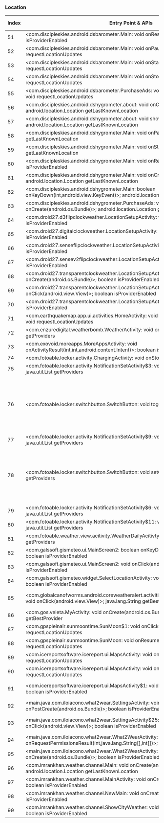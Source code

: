 ### Location
| Index | Entry Point & APIs | Screen shot | Resource id | Label |
| ------------- | ------------- | ------------- |-------------|-------------|
| 51 | <com.discipleskies.android.dsbarometer.Main: void onResume()>; boolean isProviderEnabled | ![](F:\COSMOS\output\py\Play_win8\Weather\com.discipleskies.android.dsbarometer\com.discipleskies.android.dsbarometer.Main.png) |  | |
| 52 | <com.discipleskies.android.dsbarometer.Main: void onPause()>; void requestLocationUpdates | ![](F:\COSMOS\output\py\Play_win8\Weather\com.discipleskies.android.dsbarometer\com.discipleskies.android.dsbarometer.Main.png) |  | |
| 53 | <com.discipleskies.android.dsbarometer.Main: void onStart()>; void requestLocationUpdates | ![](F:\COSMOS\output\py\Play_win8\Weather\com.discipleskies.android.dsbarometer\com.discipleskies.android.dsbarometer.Main.png) |  | |
| 54 | <com.discipleskies.android.dsbarometer.Main: void onStop()>; void requestLocationUpdates | ![](F:\COSMOS\output\py\Play_win8\Weather\com.discipleskies.android.dsbarometer\com.discipleskies.android.dsbarometer.Main.png) |  | |
| 55 | <com.discipleskies.android.dsbarometer.PurchaseAds: void onCreate(android.os.Bundle)>; void requestLocationUpdates | ![](F:\COSMOS\output\py\Play_win8\Weather\com.discipleskies.android.dsbarometer\com.discipleskies.android.dsbarometer.PurchaseAds.png) |  | |
| 56 | <com.discipleskies.android.dshygrometer.about: void onCreate(android.os.Bundle)>; android.location.Location getLastKnownLocation | ![](F:\COSMOS\output\py\Play_win8\Weather\com.discipleskies.android.dshygrometer\com.discipleskies.android.dshygrometer.about.png) |  | |
| 57 | <com.discipleskies.android.dshygrometer.about: void showSponsors(android.view.View)>; android.location.Location getLastKnownLocation | ![](F:\COSMOS\output\py\Play_win8\Weather\com.discipleskies.android.dshygrometer\com.discipleskies.android.dshygrometer.about.png) |  | |
| 58 | <com.discipleskies.android.dshygrometer.Main: void onPause()>; android.location.Location getLastKnownLocation | ![](F:\COSMOS\output\py\Play_win8\Weather\com.discipleskies.android.dshygrometer\com.discipleskies.android.dshygrometer.Main.png) |  | |
| 59 | <com.discipleskies.android.dshygrometer.Main: void onStart()>; android.location.Location getLastKnownLocation | ![](F:\COSMOS\output\py\Play_win8\Weather\com.discipleskies.android.dshygrometer\com.discipleskies.android.dshygrometer.Main.png) |  | |
| 60 | <com.discipleskies.android.dshygrometer.Main: void onResume()>; boolean isProviderEnabled | ![](F:\COSMOS\output\py\Play_win8\Weather\com.discipleskies.android.dshygrometer\com.discipleskies.android.dshygrometer.Main.png) |  | |
| 61 | <com.discipleskies.android.dshygrometer.Main: void onCreate(android.os.Bundle)>; android.location.Location getLastKnownLocation | ![](F:\COSMOS\output\py\Play_win8\Weather\com.discipleskies.android.dshygrometer\com.discipleskies.android.dshygrometer.Main.png) |  | |
| 62 | <com.discipleskies.android.dshygrometer.Main: boolean onKeyDown(int,android.view.KeyEvent)>; android.location.Location getLastKnownLocation | ![](F:\COSMOS\output\py\Play_win8\Weather\com.discipleskies.android.dshygrometer\com.discipleskies.android.dshygrometer.Main.png) |  | |
| 63 | <com.discipleskies.android.dshygrometer.PurchaseAds: void onCreate(android.os.Bundle)>; android.location.Location getLastKnownLocation | ![](F:\COSMOS\output\py\Play_win8\Weather\com.discipleskies.android.dshygrometer\com.discipleskies.android.dshygrometer.PurchaseAds.png) |  | |
| 64 | <com.droid27.d3flipclockweather.LocationSetupActivity: void onPause()>; boolean isProviderEnabled | ![](F:\COSMOS\output\py\Play_win8\Weather\com.droid27.d3flipclockweather\com.droid27.d3flipclockweather.LocationSetupActivity.png) |  | T |
| 65 | <com.droid27.digitalclockweather.LocationSetupActivity: void onPause()>; boolean isProviderEnabled | ![](F:\COSMOS\output\py\Play_win8\Weather\com.droid27.digitalclockweather\com.droid27.digitalclockweather.LocationSetupActivity.png) |  | |
| 66 | <com.droid27.senseflipclockweather.LocationSetupActivity: void onPause()>; boolean isProviderEnabled | ![](F:\COSMOS\output\py\Play_win8\Weather\com.droid27.senseflipclockweather\com.droid27.senseflipclockweather.LocationSetupActivity.png) |  | T |
| 67 | <com.droid27.sensev2flipclockweather.LocationSetupActivity: void onPause()>; boolean isProviderEnabled | ![](F:\COSMOS\output\py\Play_win8\Weather\com.droid27.sensev2flipclockweather\com.droid27.sensev2flipclockweather.LocationSetupActivity.png) |  | T |
| 68 | <com.droid27.transparentclockweather.LocationSetupActivity: void onCreate(android.os.Bundle)>; boolean isProviderEnabled | ![](F:\COSMOS\output\py\Play_win8\Weather\com.droid27.transparentclockweather\com.droid27.transparentclockweather.LocationSetupActivity.png) |  | T |
| 69 | <com.droid27.transparentclockweather.LocationSetupActivity: void onClick(android.view.View)>; boolean isProviderEnabled | ![](F:\COSMOS\output\py\Play_win8\Weather\com.droid27.transparentclockweather\com.droid27.transparentclockweather.LocationSetupActivity.png) |  | T |
| 70 | <com.droid27.transparentclockweather.LocationSetupActivity: void onPause()>; boolean isProviderEnabled | ![](F:\COSMOS\output\py\Play_win8\Weather\com.droid27.transparentclockweather\com.droid27.transparentclockweather.LocationSetupActivity.png) |  | T |
| 71 | <com.earthquakemap.app.ui.activities.HomeActivity: void onClick(android.view.View)>; void requestLocationUpdates | ![](F:\COSMOS\output\py\Play_win8\Weather\com.earthquakemap.quake\com.earthquakemap.app.ui.activities.HomeActivity.png) |  | T |
| 72 | <com.enzuredigital.weatherbomb.WeatherActivity: void onResume()>; java.util.List getProviders | ![](F:\COSMOS\output\py\Play_win8\Weather\com.enzuredigital.weatherbomb\com.enzuredigital.weatherbomb.WeatherActivity.png) |  | T |
| 73 | <com.exovoid.moreapps.MoreAppsActivity: void onActivityResult(int,int,android.content.Intent)>; boolean isProviderEnabled | ![](F:\COSMOS\output\py\Play_win8\Weather\com.exovoid.weather.app\com.exovoid.moreapps.MoreAppsActivity.png) |  | T |
| 74 | <com.fotoable.locker.activity.ChargingActivity: void onStop()>; java.util.List getProviders | ![](F:\COSMOS\output\py\Play_win8\Weather\com.fotoable.temperature.weather\com.fotoable.locker.activity.ChargingActivity.png) |  | |
| 75 | <com.fotoable.locker.activity.NotificationSetActivity$3: void onClick(android.view.View)>; java.util.List getProviders | ![](F:\COSMOS\output\py\Play_win8\Weather\com.fotoable.temperature.weather\com.fotoable.locker.activity.NotificationSetActivity.png) |  | |
| 76 | <com.fotoable.locker.switchbutton.SwitchButton: void toggle()>; java.util.List getProviders | ![](F:\COSMOS\output\py\Play_win8\Weather\com.fotoable.temperature.weather\com.fotoable.locker.activity.NotificationSetActivity.png) | {'2131689791': <sensitive_component.SensitiveComponent.SensitiveView object at 0x0000012523F7D2E8>, '2131689785': <sensitive_component.SensitiveComponent.SensitiveView object at 0x0000012523F7D240>, '2131689797': <sensitive_component.SensitiveComponent.SensitiveView object at 0x0000012523F7D358>, '2131689794': <sensitive_component.SensitiveComponent.SensitiveView object at 0x0000012523F7DC18>} | |
| 77 | <com.fotoable.locker.activity.NotificationSetActivity$9: void onClick(android.view.View)>; java.util.List getProviders | ![](F:\COSMOS\output\py\Play_win8\Weather\com.fotoable.temperature.weather\com.fotoable.locker.activity.NotificationSetActivity.png) |  | |
| 78 | <com.fotoable.locker.switchbutton.SwitchButton: void setChecked(boolean)>; java.util.List getProviders | ![](F:\COSMOS\output\py\Play_win8\Weather\com.fotoable.temperature.weather\com.fotoable.locker.activity.NotificationSetActivity.png) | {'2131689791': <sensitive_component.SensitiveComponent.SensitiveView object at 0x0000012523F7D2B0>, '2131689785': <sensitive_component.SensitiveComponent.SensitiveView object at 0x0000012523F7DB00>, '2131689797': <sensitive_component.SensitiveComponent.SensitiveView object at 0x0000012523F7DBA8>, '2131689794': <sensitive_component.SensitiveComponent.SensitiveView object at 0x0000012523F7D8D0>} | |
| 79 | <com.fotoable.locker.activity.NotificationSetActivity$6: void onClick(android.view.View)>; java.util.List getProviders | ![](F:\COSMOS\output\py\Play_win8\Weather\com.fotoable.temperature.weather\com.fotoable.locker.activity.NotificationSetActivity.png) |  | |
| 80 | <com.fotoable.locker.activity.NotificationSetActivity$11: void onClick(android.view.View)>; java.util.List getProviders | ![](F:\COSMOS\output\py\Play_win8\Weather\com.fotoable.temperature.weather\com.fotoable.locker.activity.NotificationSetActivity.png) |  | |
| 81 | <com.fotoable.weather.view.acitivity.WeatherDailyAcitivty: void onStop()>; java.util.List getProviders | ![](F:\COSMOS\output\py\Play_win8\Weather\com.fotoable.temperature.weather\com.fotoable.weather.view.acitivity.WeatherDailyAcitivty.png) |  | |
| 82 | <com.galssoft.gismeteo.ui.MainScreen2: boolean onKeyDown(int,android.view.KeyEvent)>; boolean isProviderEnabled | ![](F:\COSMOS\output\py\Play_win8\Weather\com.gismeteo.client\com.galssoft.gismeteo.ui.MainScreen2.png) |  | |
| 83 | <com.galssoft.gismeteo.ui.MainScreen2: void onClick(android.view.View)>; boolean isProviderEnabled | ![](F:\COSMOS\output\py\Play_win8\Weather\com.gismeteo.client\com.galssoft.gismeteo.ui.MainScreen2.png) |  | |
| 84 | <com.galssoft.gismeteo.widget.SelectLocationActivity: void onClick(android.view.View)>; boolean isProviderEnabled | ![](F:\COSMOS\output\py\Play_win8\Weather\com.gismeteo.client\com.galssoft.gismeteo.widget.SelectLocationActivity.png) |  | T |
| 85 | <com.globalcanofworms.android.coreweatheralert.activities.LocationAddLookupActivity$2: void onClick(android.view.View)>; java.lang.String getBestProvider | ![](F:\COSMOS\output\py\Play_win8\Weather\com.globalcanofworms.android.simpleweatheralert\com.globalcanofworms.android.coreweatheralert.activities.LocationAddLookupActivity.png) | {'2131689647': <sensitive_component.SensitiveComponent.SensitiveView object at 0x0000012523C9CCC0>} | |
| 86 | <com.gos.veleta.MyActivity: void onCreate(android.os.Bundle)>; java.lang.String getBestProvider | ![](F:\COSMOS\output\py\Play_win8\Weather\com.gos.veleta\com.gos.veleta.MyActivity.png) |  | T |
| 87 | <com.gpspleinair.sunmoontime.SunMoon$1: void onClick(android.view.View)>; void requestLocationUpdates | ![](F:\COSMOS\output\py\Play_win8\Weather\com.gpspleinair.sunmoontime\com.gpspleinair.sunmoontime.SunMoon.png) |  | T |
| 88 | <com.gpspleinair.sunmoontime.SunMoon: void onResume()>; void requestLocationUpdates | ![](F:\COSMOS\output\py\Play_win8\Weather\com.gpspleinair.sunmoontime\com.gpspleinair.sunmoontime.SunMoon.png) |  | T |
| 89 | <com.icereportsoftware.icereport.ui.MapsActivity: void onResume()>; void requestLocationUpdates | ![](F:\COSMOS\output\py\Play_win8\Weather\com.icereportsoftware.icereport\com.icereportsoftware.icereport.ui.MapsActivity.png) |  | T |
| 90 | <com.icereportsoftware.icereport.ui.MapsActivity: void onCreate(android.os.Bundle)>; void requestLocationUpdates | ![](F:\COSMOS\output\py\Play_win8\Weather\com.icereportsoftware.icereport\com.icereportsoftware.icereport.ui.MapsActivity.png) |  | T|
| 91 | <com.icereportsoftware.icereport.ui.MapsActivity$1: void onClick(android.view.View)>; boolean isProviderEnabled | ![](F:\COSMOS\output\py\Play_win8\Weather\com.icereportsoftware.icereport\com.icereportsoftware.icereport.ui.MapsActivity.png) | {'2131624075': <sensitive_component.SensitiveComponent.SensitiveView object at 0x000001252418F7B8>} | T |
| 92 | <main.java.com.iloiacono.what2wear.SettingsActivity: void onPostCreate(android.os.Bundle)>; boolean isProviderEnabled | ![](F:\COSMOS\output\py\Play_win8\Weather\com.iloiacono.what2wear\main.java.com.iloiacono.what2wear.SettingsActivity.png) |  | |
| 93 | <main.java.com.iloiacono.what2wear.SettingsActivity$25: void onClick(android.view.View)>; boolean isProviderEnabled | ![](F:\COSMOS\output\py\Play_win8\Weather\com.iloiacono.what2wear\main.java.com.iloiacono.what2wear.SettingsActivity.png) | {'2131558539': <sensitive_component.SensitiveComponent.SensitiveView object at 0x0000012523D79828>} | |
| 94 | <main.java.com.iloiacono.what2wear.What2WearActivity: void onRequestPermissionsResult(int,java.lang.String[],int[])>; boolean isProviderEnabled | ![](F:\COSMOS\output\py\Play_win8\Weather\com.iloiacono.what2wear\main.java.com.iloiacono.what2wear.What2WearActivity.png) |  | T |
| 95 | <main.java.com.iloiacono.what2wear.What2WearActivity: void onCreate(android.os.Bundle)>; boolean isProviderEnabled | ![](F:\COSMOS\output\py\Play_win8\Weather\com.iloiacono.what2wear\main.java.com.iloiacono.what2wear.What2WearActivity.png) |  | T |
| 96 | <com.imrankhan.weather.channel.Main: void onCreate(android.os.Bundle)>; android.location.Location getLastKnownLocation | ![](F:\COSMOS\output\py\Play_win8\Weather\com.imrankhan.weather.channel\com.imrankhan.weather.channel.Main.png) |  | |
| 97 | <com.imrankhan.weather.channel.MainActivity: void onCreate(android.os.Bundle)>; boolean isProviderEnabled | ![](F:\COSMOS\output\py\Play_win8\Weather\com.imrankhan.weather.channel\com.imrankhan.weather.channel.MainActivity.png) |  | |
| 98 | <com.imrankhan.weather.channel.NewMain: void onCreate(android.os.Bundle)>; boolean isProviderEnabled | ![](F:\COSMOS\output\py\Play_win8\Weather\com.imrankhan.weather.channel\com.imrankhan.weather.channel.NewMain.png) |  | |
| 99 | <com.imrankhan.weather.channel.ShowCityWeather: void onCreate(android.os.Bundle)>; boolean isProviderEnabled | ![](F:\COSMOS\output\py\Play_win8\Weather\com.imrankhan.weather.channel\com.imrankhan.weather.channel.ShowCityWeather.png) |  | |
